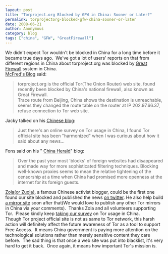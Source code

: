 ```yaml
---
layout: post
title: "Torproject.org Blocked by GFW in China: Sooner or Later?"
permalink: torprojectorg-blocked-gfw-china-sooner-or-later
date: 2008-06-21
author: Anonymous
category: blog
tags: ["china", "GFW", "GreatFirewall"]
---
```


We didn't expect Tor wouldn't be blocked in China for a long time before it became true days ago.  We've got a lot of users' reports on that from different regions in China about torproject.org was blocked by [Great Firewall](http://en.wikipedia.org/wiki/Internet_censorship_in_the_People%27s_Republic_of_China) system in China.    
 [McFred's Blog](http://mcfreds.blogspot.com/2008/06/torprojectorg-blocked-in-china.html) said:

> torproject.org is the official Tor(The Onion Router) web site, found recently been blocked by China's national firewall, also known as Great Firewall.  
> Trace route from Beijing, China shows the destination is unreachable, seems they changed the route table on the router at IP 202.97.66.37, refuse connection to Tor web site.

Jacky talked on his [Chinese blog](http://jcvenue.com/blog/gfw-2.html):

> Just there's an online survey on Tor usage in China, I found Tor official site has been "harmonized" when I was curious about how it said about any news...

Fons said on his " [China Herald](http://www.chinaherald.net/2008/06/internet-censor-starts-blocking-proxies.html)" blog:

> Over the past year most 'blocks' of foreign websites had disappeared and made way for more sophisticated filtering techniques. Blocking well-known proxies seems to mean the relative tightening of the censorship at a time when China had promised more openness at the internet for its foreign guests.

[Zola(or Zuola)](http://www.alouz.com/), a famous Chinese activist blogger, could be the first one found our site blocked and published the news [on twitter](https://twitter.com/zuola/statuses/836998904). He also help build [a mirror site](http://tor.zuo.la/) soon after that(We would love to publish any other Tor mirrors in China via your comments).  Thanks Zola and all volunteers supporting Tor.  Please kindly keep [taking our survey](https://spreadsheets.google.com/viewform?key=pVaQwN7WNlsaM7U-CLgQUJQ) on Tor usage in China.  
Though Tor project official site is not as same to Tor network, this harsh action will definitely affect the future awareness of Tor as a tool to support Free Access.  It means China government is paying more attention on the technological solutions rather than merely sensitive content they care before.  The sad thing is that once a web site was put into blacklist, it's very hard to get it back.  Once again, it means how important Tor's mission is.

